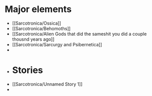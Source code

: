 # Major elements
- [[Sarcotronica/Ossica]]
- [[Sarcotronica/Behomoths]]
- [[Sarcotronica/Alien Gods that did the sameshit you did a couple thousnd years ago]]
- [[Sarcotronica/Sarcurgy and Psibernetica]]
-
- # Stories
- [[Sarcotronica/Unnamed Story 1]]
-